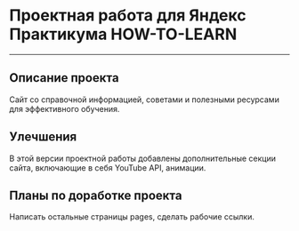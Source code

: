 # Проектная работа для Яндекс Практикума HOW-TO-LEARN 
--------------------------------------------------------- 
## Описание проекта 
Сайт со справочной информацией, советами и полезными ресурсами для эффективного обучения. 
## Улечшения 
В этой версии проектной работы добавлены дополнительные секции сайта, включающие в себя YouTube API, анимации. 
## Планы по доработке проекта 
Написать остальные страницы pages, сделать рабочие ссылки. 